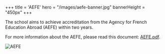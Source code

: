 +++
title = 'AEFE'
hero = "/images/aefe-banner.jpg"
bannerHeight = "450px"
+++

The school aims to achieve accreditation from the Agency for French Education Abroad (AEFE) within two years.

For more information about the AEFE, please read this document: [AEFE.pdf](/aefe.pdf).

![AEFE](/images/aefe_etab_accompagne.png "AEFE")
